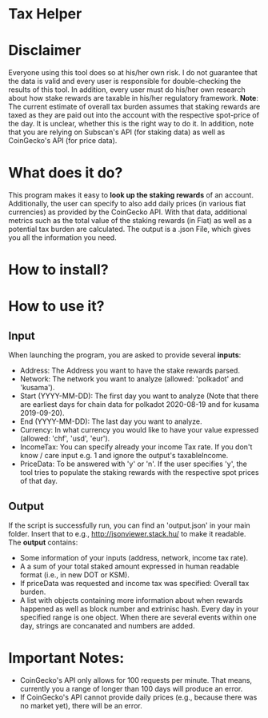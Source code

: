 # Tax Helper

# Disclaimer
Everyone using this tool does so at his/her own risk. I do not guarantee that the data is valid and every user is responsible for double-checking the results of this tool. In addition, every user must do his/her own research about how stake rewards are taxable in his/her regulatory framework. **Note**: The current estimate of overall tax burden assumes that staking rewards are taxed as they are paid out into the account with the respective spot-price of the day. It is unclear, whether this is the right way to do it. In addition, note that you are relying on Subscan's API (for staking data) as well as CoinGecko's API (for price data).

# What does it do?
This program makes it easy to **look up the staking rewards** of an account. Additionally, the user can specify to also add daily prices (in various fiat currencies) as provided by the CoinGecko API. With that data, additional metrics such as the total value of the staking rewards (in Fiat) as well as a potential tax burden are calculated. The output is a .json File, which gives you all the information you need.

# How to install?

# How to use it?
## Input
When launching the program, you are asked to provide several **inputs**:
* Address: The Address you want to have the stake rewards parsed.
* Network: The network you want to analyze (allowed: 'polkadot' and 'kusama').
* Start (YYYY-MM-DD): The first day you want to analyze (Note that there are earliest days for chain data for polkadot 2020-08-19 and for kusama 2019-09-20).
* End (YYYY-MM-DD): The last day you want to analyze.
* Currency: In what currency you would like to have your value expressed (allowed: 'chf', 'usd', 'eur').
* IncomeTax: You can specify already your income Tax rate. If you don't know / care input e.g. 1 and ignore the output's taxableIncome.
* PriceData: To be answered with 'y' or 'n'. If the user specifies 'y', the tool tries to populate the staking rewards with the respective spot prices of that day.


## Output
If the script is successfully run, you can find an 'output.json' in your main folder. Insert that to e.g., http://jsonviewer.stack.hu/ to make it readable. The **output** contains:
* Some information of your inputs (address, network, income tax rate).
* A a sum of your total staked amount expressed in human readable format (i.e., in new DOT or KSM).
* If priceData was requested and income tax was specified: Overall tax burden.
* A list with objects containing more information about when rewards happened as well as block number and extrinisc hash. Every day in your specified range is one object. When there are several events within one day, strings are concanated and numbers are added.

# Important Notes:
* CoinGecko's API only allows for 100 requests per minute. That means, currently you a range of longer than 100 days will produce an error.
* If CoinGecko's API cannot provide daily prices (e.g., because there was no market yet), there will be an error.
